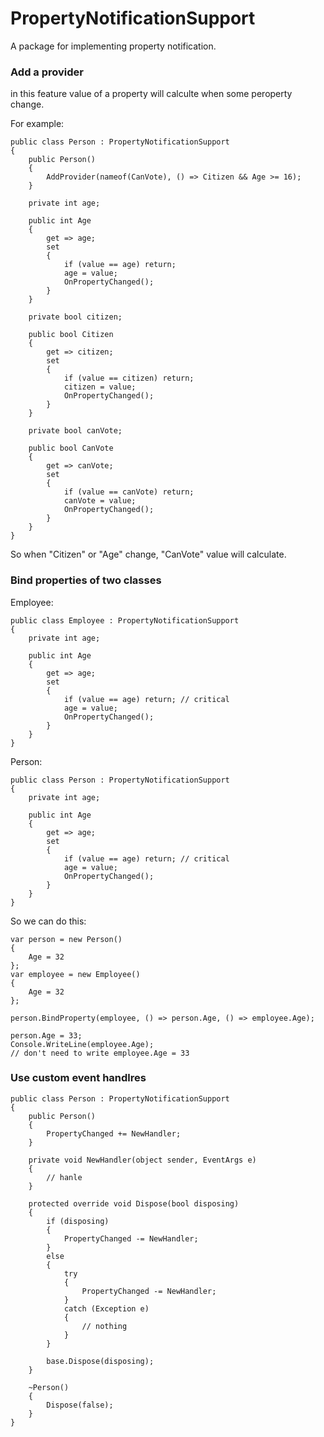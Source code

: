 
# PropertyNotificationSupport

A package for implementing property notification.



### Add a provider

in this feature value of a property will calculte when some peroperty change.

For example:
```
public class Person : PropertyNotificationSupport
{
    public Person()
    {
        AddProvider(nameof(CanVote), () => Citizen && Age >= 16);
    }

    private int age;

    public int Age
    {
        get => age;
        set
        {
            if (value == age) return;
            age = value;
            OnPropertyChanged();
        }
    }

    private bool citizen;

    public bool Citizen
    {
        get => citizen;
        set
        {
            if (value == citizen) return;
            citizen = value;
            OnPropertyChanged();
        }
    }

    private bool canVote;

    public bool CanVote
    {
        get => canVote;
        set
        {
            if (value == canVote) return;
            canVote = value;
            OnPropertyChanged();
        }
    }
}
```
So when "Citizen" or "Age" change, "CanVote" value will calculate.


### Bind properties of two classes

Employee:
```
public class Employee : PropertyNotificationSupport
{
    private int age;

    public int Age
    {
        get => age;
        set
        {
            if (value == age) return; // critical
            age = value;
            OnPropertyChanged();
        }
    }
}
```

Person:
```
public class Person : PropertyNotificationSupport
{
    private int age;

    public int Age
    {
        get => age;
        set
        {
            if (value == age) return; // critical
            age = value;
            OnPropertyChanged();
        }
    }
}
```

So we can do this:
```
var person = new Person()
{
    Age = 32
};
var employee = new Employee()
{
    Age = 32
};

person.BindProperty(employee, () => person.Age, () => employee.Age);

person.Age = 33;
Console.WriteLine(employee.Age);
// don't need to write employee.Age = 33 
```

### Use custom event handlres
```
public class Person : PropertyNotificationSupport
{
    public Person()
    {
        PropertyChanged += NewHandler;
    }

    private void NewHandler(object sender, EventArgs e)
    {
        // hanle
    }

    protected override void Dispose(bool disposing)
    {
        if (disposing)
        {
            PropertyChanged -= NewHandler;
        }
        else
        {
            try
            {
                PropertyChanged -= NewHandler;
            }
            catch (Exception e)
            {
                // nothing
            }
        }

        base.Dispose(disposing);    
    }

    ~Person()
    {
        Dispose(false);
    }
}
```
